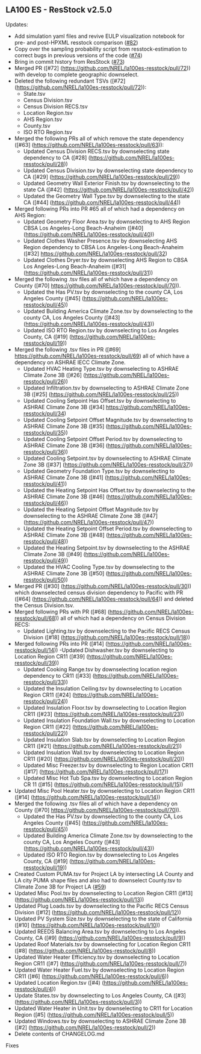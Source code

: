 ## LA100 ES - ResStock v2.5.0 

Updates: 
- Add simulation yaml files and revive EULP visualization notebook for pre- and post-HPXML resstock comparison ([#82](https://github.com/NREL/la100es-resstock/pull/82))
- Copy over the sampling probability script from resstock-estimation to correct bugs in previous versions of the code ([#74](https://github.com/NREL/la100es-resstock/pull/74))
- Bring in commit history from ResStock ([#73](https://github.com/NREL/la100es-resstock/pull/73))
- Merged PR ([#72] (https://github.com/NREL/la100es-resstock/pull/72)) with develop to complete geographic downselect. 
- Deleted the following redundant TSVs ([#72] (https://github.com/NREL/la100es-resstock/pull/72)):
	- State.tsv 
	- Census Division.tsv
	- Census Division RECS.tsv
	- Location Region.tsv
	- AHS Region.tsv
	- County.tsv
	- ISO RTO Region.tsv
- Merged the following PRs all of which remove the state dependency ([#63] (https://github.com/NREL/la100es-resstock/pull/63)): 
	- Updated Census Division RECS.tsv by downselecting state dependency to CA ([#28] (https://github.com/NREL/la100es-resstock/pull/28))
	- Updated Census Division.tsv by downselecting state dependency to CA ([#29] (https://github.com/NREL/la100es-resstock/pull/29))
	- Updated Geometry Wall Exterior Finish.tsv by downselecting to the state CA ([#42] (https://github.com/NREL/la100es-resstock/pull/42))
	- Updated the Geometry Wall Type.tsv by downselecting to the state CA ([#44] (https://github.com/NREL/la100es-resstock/pull/44))
- Merged following PRs into PR #65 all of which had a dependency on AHS Region:
	- Updated Geometry Floor Area.tsv by downselecting to AHS Region CBSA Los Angeles-Long Beach-Anaheim ([#40] (https://github.com/NREL/la100es-resstock/pull/40))
	- Updated Clothes Washer Presence.tsv by downselecting AHS Region dependency to CBSA Los Angeles-Long Beach-Anaheim ([#32] https://github.com/NREL/la100es-resstock/pull/32) 
	- Updated Clothes Dryer.tsv by downselecting AHS Region to CBSA Los Angeles-Long Beach-Anaheim ([#31] (https://github.com/NREL/la100es-resstock/pull/31))
- Merged the following .tsv files all of which have a dependency on County ([#70] https://github.com/NREL/la100es-resstock/pull/70)). 
	- Updated the Has PV.tsv by downselecting to the county CA, Los Angeles County ([#45] (https://github.com/NREL/la100es-resstock/pull/45))
	- Updated Building America Climate Zone.tsv by downselecting to the county CA, Los Angeles County ([#43] (https://github.com/NREL/la100es-resstock/pull/43))
	- Updated ISO RTO Region.tsv by downselecting to Los Angeles County, CA ([#19] (https://github.com/NREL/la100es-resstock/pull/19))
- Merged the following .tsv  files in PR ([#69] https://github.com/NREL/la100es-resstock/pull/69) all of which have a dependency on ASHRAE IECC Climate Zone. 
	- Updated HVAC Heating Type.tsv by downselecting to ASHRAE Climate Zone 3B ([#26] (https://github.com/NREL/la100es-resstock/pull/26))
	- Updated Infiltration.tsv by downselecting to ASHRAE Climate Zone 3B ([#25] (https://github.com/NREL/la100es-resstock/pull/25))
	- Updated Cooling Setpoint Has Offset.tsv by downselecting to ASHRAE Climate Zone 3B ([#34] https://github.com/NREL/la100es-resstock/pull/34)
	- Updated Cooling Setpoint Offset Magnitude.tsv by downselecting to ASHRAE Climate Zone 3B ([#35] (https://github.com/NREL/la100es-resstock/pull/35))
	- Updated Cooling Setpoint Offset Period.tsv by downselecting to ASHRAE Climate Zone 3B ([#36] (https://github.com/NREL/la100es-resstock/pull/36))
	- Updated Cooling Setpoint.tsv by downselecting to ASHRAE Climate Zone 3B ([#37] (https://github.com/NREL/la100es-resstock/pull/37))
	- Updated Geometry Foundation Type.tsv by downselecting to ASHRAE Climate Zone 3B ([#41] (https://github.com/NREL/la100es-resstock/pull/41))
	- Updated the Heating Setpoint Has Offset.tsv by downselecting to the ASHRAE Climate Zone 3B ([#46] (https://github.com/NREL/la100es-resstock/pull/46))
	- Updated the Heating Setpoint Offset Magnitude.tsv by downselecting to the ASHRAE Climate Zone 3B ([#47] (https://github.com/NREL/la100es-resstock/pull/47))
	- Updated the Heating Setpoint Offset Period.tsv by downselecting to ASHRAE Climate Zone 3B ([#48] (https://github.com/NREL/la100es-resstock/pull/48))
	- Updated the Heating Setpoint.tsv by downselecting to the ASHRAE Climate Zone 3B ([#49] (https://github.com/NREL/la100es-resstock/pull/49))
	- Updated the HVAC Cooling Type.tsv by downselecting to the ASHRAE Climate Zone 3B ([#50] (https://github.com/NREL/la100es-resstock/pull/50))
- Merged PR ([#30] (https://github.com/NREL/la100es-resstock/pull/30)) which downselected census division dependency to Pacific with PR ([#64] (https://github.com/NREL/la100es-resstock/pull/64)) and deleted the Census Division.tsv. 
- Merged following PRs with PR ([#68] (https://github.com/NREL/la100es-resstock/pull/68)) all of which had a dependency on Census Division RECS:
	- Updated Lighting.tsv by downselecting to the Pacific RECS Census Division ([#18] (https://github.com/NREL/la100es-resstock/pull/18))
- Merged following PRs into PR ([#14] (https://github.com/NREL/la100es-resstock/pull/14))
	-Updated Dishwasher.tsv by downselecting to Location Region CR11 ([#39] (https://github.com/NREL/la100es-resstock/pull/39))
	- Updated Cooking Range.tsv by downselecting location region dependency to CR11 ([#33] (https://github.com/NREL/la100es-resstock/pull/33))
	- Updated the Insulation Ceiling.tsv by downselecting to Location Region CR11 ([#24] (https://github.com/NREL/la100es-resstock/pull/24))
	- Updated Insulation Floor.tsv by downselecting to Location Region CR11 ([#23] (https://github.com/NREL/la100es-resstock/pull/23))
	- Updated Insulation Foundation Wall.tsv by downselecting to Location Region CR11 ([#22] (https://github.com/NREL/la100es-resstock/pull/22))
	- Updated Insulation Slab.tsv by downselecting to Location Region CR11 ([#21] (https://github.com/NREL/la100es-resstock/pull/21))
	- Updated Insulation Wall.tsv by downselecting to Location Region CR11 ([#20] (https://github.com/NREL/la100es-resstock/pull/20))
	- Updated Misc Freezer.tsv by downselecting to Region Location CR11 ([#17] (https://github.com/NREL/la100es-resstock/pull/17))
	- Updated Misc Hot Tub Spa.tsv by downselecting to Location Region CR 11 ([#15] (https://github.com/NREL/la100es-resstock/pull/15))
- Updated Misc Pool Heater.tsv by downselecting to Location Region CR11 ([#14] (https://github.com/NREL/la100es-resstock/pull/14))
- Merged the following .tsv files all of which have a dependency on County ([#70] https://github.com/NREL/la100es-resstock/pull/70)). 
	- Updated the Has PV.tsv by downselecting to the county CA, Los Angeles County ([#45] (https://github.com/NREL/la100es-resstock/pull/45))
	- Updated Building America Climate Zone.tsv by downselecting to the county CA, Los Angeles County ([#43] (https://github.com/NREL/la100es-resstock/pull/43))
	- Updated ISO RTO Region.tsv by downselecting to Los Angeles County, CA ([#19] (https://github.com/NREL/la100es-resstock/pull/19))
- Created Custom PUMA.tsv for Project LA by intersecting LA County and LA city PUMA shape files and also had to downselect County.tsv to Climate Zone 3B for Project LA ([#59](https://github.com/NREL/la100es-resstock/pull/59))
- Updated Misc Pool.tsv by downselecting to Location Region CR11 ([#13] (https://github.com/NREL/la100es-resstock/pull/13))
- Updated Plug Loads.tsv by downselecting to the Pacific RECS Census Division ([#12] (https://github.com/NREL/la100es-resstock/pull/12))
- Updated PV System Size.tsv by downselecting to the state of California ([#10] (https://github.com/NREL/la100es-resstock/pull/10))
- Updated REEDS Balancing Area.tsv by downselecting to Los Angeles County, CA ([#9] (https://github.com/NREL/la100es-resstock/pull/9))
- Updated Roof Materials.tsv by downselecting for Location Region CR11 ([#8] (https://github.com/NREL/la100es-resstock/pull/8))
- Updated Water Heater Efficiency.tsv by downselecting to Location Region CR11 ([#7] (https://github.com/NREL/la100es-resstock/pull/7))
- Updated Water Heater Fuel.tsv by downselecting to Location Region CR11 ([#6] (https://github.com/NREL/la100es-resstock/pull/6))
- Updated Location Region.tsv ([#4) (https://github.com/NREL/la100es-resstock/pull/4))
- Update States.tsv by downselecting to Los Angeles County, CA ([#3] (https://github.com/NREL/la100es-resstock/pull/3))
- Updated Water Heater in Unit.tsv  by downselecting to CR11 for Location Region ([#5] (https://github.com/NREL/la100es-resstock/pull/5))
- Updated Windows.tsv by downselecting to ASHRAE Climate Zone 3B ([#2] (https://github.com/NREL/la100es-resstock/pull/2))
- Delete contents of CHANGELOG.md

Fixes
